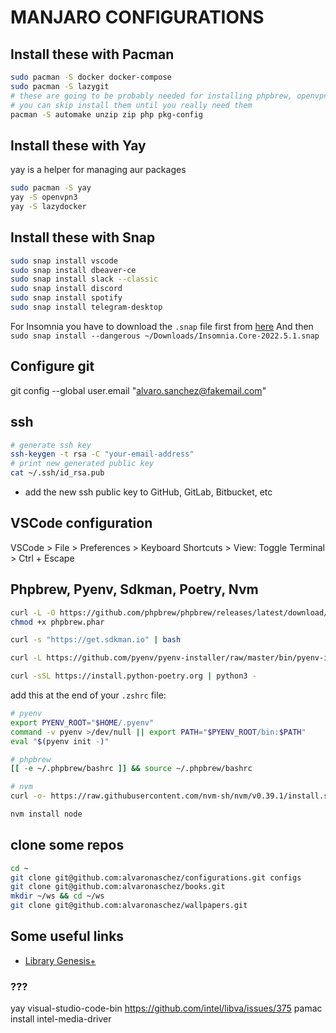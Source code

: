 # MANJARO CONFIGURATIONS

## Install these with Pacman

```sh
sudo pacman -S docker docker-compose
sudo pacman -S lazygit
# these are going to be probably needed for installing phpbrew, openvpn3, pyenv or others
# you can skip install them until you really need them
pacman -S automake unzip zip php pkg-config
```

## Install these with Yay

yay is a helper for managing aur packages

```sh
sudo pacman -S yay
yay -S openvpn3
yay -S lazydocker
```

## Install these with Snap

```sh
sudo snap install vscode
sudo snap install dbeaver-ce
sudo snap install slack --classic
sudo snap install discord
sudo snap install spotify
sudo snap install telegram-desktop
```

For Insomnia you have to download the `.snap` file first from [here](https://insomnia.rest/download)
And then `sudo snap install --dangerous ~/Downloads/Insomnia.Core-2022.5.1.snap`

## Configure git

git config --global user.email "alvaro.sanchez@fakemail.com"

## ssh

```sh
# generate ssh key
ssh-keygen -t rsa -C "your-email-address"
# print new generated public key
cat ~/.ssh/id_rsa.pub
```

- add the new ssh public key to GitHub, GitLab, Bitbucket, etc

## VSCode configuration

VSCode > File > Preferences > Keyboard Shortcuts > View: Toggle Terminal > Ctrl + Escape

## Phpbrew, Pyenv, Sdkman, Poetry, Nvm

```sh
curl -L -O https://github.com/phpbrew/phpbrew/releases/latest/download/phpbrew.phar
chmod +x phpbrew.phar

curl -s "https://get.sdkman.io" | bash

curl -L https://github.com/pyenv/pyenv-installer/raw/master/bin/pyenv-installer | bash

curl -sSL https://install.python-poetry.org | python3 - 
```

add this at the end of your `.zshrc` file:

```sh
# pyenv
export PYENV_ROOT="$HOME/.pyenv"
command -v pyenv >/dev/null || export PATH="$PYENV_ROOT/bin:$PATH"
eval "$(pyenv init -)"

# phpbrew
[[ -e ~/.phpbrew/bashrc ]] && source ~/.phpbrew/bashrc

# nvm
curl -o- https://raw.githubusercontent.com/nvm-sh/nvm/v0.39.1/install.sh | bash

nvm install node
```

## clone some repos

```sh
cd ~
git clone git@github.com:alvaronaschez/configurations.git configs
git clone git@github.com:alvaronaschez/books.git
mkdir ~/ws && cd ~/ws
git clone git@github.com:alvaronaschez/wallpapers.git
```

## Some useful links

- [Library Genesis+](https://libgen.gs/)

### ???
yay visual-studio-code-bin
https://github.com/intel/libva/issues/375
pamac install intel-media-driver

